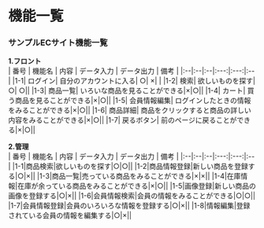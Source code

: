 # 機能一覧
### サンプルECサイト機能一覧
**1.フロント**  
 | 番号 | 機能名 | 内容 | データ入力 | データ出力 | 備考 |
 |:--|:--|:--|:---:|:---:|:--|
 |1-1| ログイン|  自分のアカウントに入る| ○| ×| |
 |1-2| 検索| 欲しいものを探す| ○| ○||
 |1-3| 商品一覧| いろいな商品を見ることができる|×|○||
 |1-4| カート| 買う商品を見ることができる|×|○||
 |1-5| 会員情報編集| ログインしたときの情報をみることができる|×|○||
 |1-6| 商品詳細| 商品をクリックすると商品の詳しい内容をみることができる|×|○||
 |1-7| 戻るボタン| 前のページに戻ることができる|×|○||
 
 **2.管理**  
 | 番号 | 機能名 | 内容 | データ入力 | データ出力 | 備考 |
 |:--|:--|:--|:---:|:---:|:--|
 |1-1|商品検索|欲しいものを探す|○|○||
 |1-2|商品情報登録|新しい商品を登録する|○|×||
 |1-3|商品一覧|売っている商品をみることができる|×|×||
 |1-4|在庫情報|在庫が余っている商品をみることができる|×|○||
 |1-5|画像登録|新しい商品の画像を登録する|○|×||
 |1-6|会員情報検索|会員の情報をみることができる|○|○||
 |1-7|会員情報登録|会員のいろいろな情報を登録する|○|×||
 |1-8|情報編集|登録されている会員の情報を編集する|○|×||



